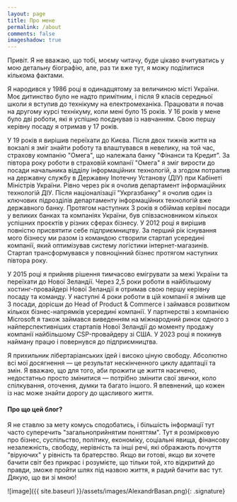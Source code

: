 ```yaml
---
layout: page
title: Про мене
permalink: /about
comments: false
imageshadow: true
---
```


Привіт.
Я не вважаю, що тобі, моєму читачу, буде цікаво вчитуватись у мою детальну біографію, але, раз ти вже тут, я можу поділитися кількома фактами.

Я народився у 1986 році в одинадцятому за величиною місті України. Моє дитинство було не надто примітним, і після 9 класів середньої школи я вступив до технікуму на електромеханіка. Працювати я почав на другому курсі технікуму, коли мені було 15 років. У 16 років у мене було дві роботи, які я успішно поєднував із навчанням. Свою першу керівну посаду я отримав у 17 років.

У 19 років я вирішив переїхати до Києва. Після двох тижнів життя на вокзалі я зміг знайти роботу та влаштувався в невелику, на той час, страхову компанію "Омега", що належала банку "Фінанси та Кредит". За півтора року роботи в страховій компанії "Омега" я зміг вирости до посади начальника відділу інформаційних технологій, а згодом потрапив на державну службу в Державну Іпотечну Установу (ДІУ) при Кабінеті Міністрів України. Рівно через рік я очолив департамент інформаційних технологій ДІУ. Після націоналізації "Укргазбанку" я очолив один із ключових підрозділів департаменту інформаційних технологій вже державного банку. Протягом наступних 3 років я обіймав керівні посади у великих банках та компаніях України, був співзасновником кількох успішних проєктів у різних сферах бізнесу. У 2012 році я вирішив повністю присвятити себе підприємництву. За перший рік існування мого бізнесу ми разом із командою створили стартап усередині компанії, який оптимізував систему логістики інтернет-магазинів. Стартап трансформувався у повноцінний бізнес протягом наступних півтора року.

У 2015 році я прийняв рішення тимчасово емігрувати за межі України та переїхати до Нової Зеландії. Через 2,5 роки роботи в найбільшому хостинг-провайдері Нової Зеландії я отримав свою першу керівну посаду та команду. У наступні 4 роки роботи в цій компанії я змінив ще 3 посади, дорісши до Head of Product & Commerce і займався розвитком кількох бізнес-напрямків усередині компанії. У партнерстві з компанією Microsoft я також займався виведенням на міжнародний ринок одного з найперспективніших стартапів Нової Зеландії до моменту продажу компанії найбільшому CSP-провайдеру зі США. У 2023 році я покинув найману працю і повернувся до підприємництва.

Я прихильник лібертаріанських ідей і високо ціную свободу. Абсолютно всі мої досягнення — це результат нескінченного циклу адаптації та змін. Я вважаю, що для того, аби прожити це життя насичено, недостатньо просто змінитися — потрібно змінити свої звички, коло спілкування, оточення, думки та багато іншого. Я впевнений, що кожен із нас може знайти дорогу до щасливого життя.

#### Про що цей блог?

Я не ставлю за мету комусь сподобатись, і більшість інформації тут часто суперечить "загальноприйнятим поняттям". Тут я розмірковую про бізнес, суспільство, політику, економіку, соціальні явища, фінансову незалежність, свободу, нерівність та інші речі, які ображають почуття "віруючих" у рівність та братерство. Якщо ви готові, якщо ви хочете бачити світ без прикрас і розумієте, що тільки той, хто відкритий до правди, зможе пройти шлях під назвою життя, я радий бачити вас тут. Дякую, що ви зі мною!

![image]({{ site.baseurl }}/assets/images/AlexandrBasan.png){: .signature}